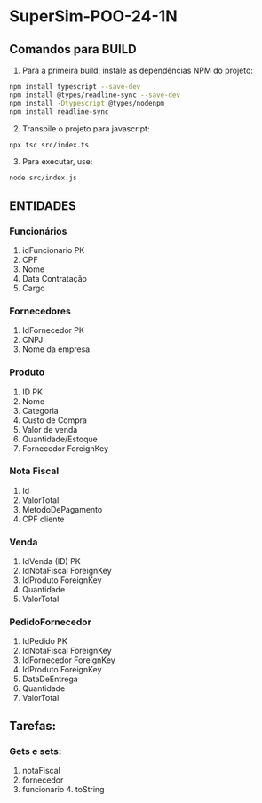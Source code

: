 # SuperSim-POO-24-1N

## Comandos para BUILD
1. Para a primeira build, instale as dependências NPM do projeto:
```bash
npm install typescript --save-dev
npm install @types/readline-sync --save-dev
npm install -Dtypescript @types/nodenpm
npm install readline-sync
```
2. Transpile o projeto para javascript:
```bash
npx tsc src/index.ts
```
3. Para executar, use:
```bash
node src/index.js
```

## ENTIDADES
### Funcionários
1. idFuncionario PK 
2. CPF
3. Nome
4. Data Contratação
5. Cargo	
### Fornecedores
1. IdFornecedor PK
2. CNPJ 
3. Nome da empresa

### Produto
1. ID PK
2. Nome
3. Categoria
4. Custo de Compra
5. Valor de venda
6. Quantidade/Estoque
7. Fornecedor ForeignKey

### Nota Fiscal
1. Id
2. ValorTotal
3. MetodoDePagamento
4. CPF cliente
### Venda
1. IdVenda (ID) PK
2. IdNotaFiscal ForeignKey
3. IdProduto ForeignKey
4. Quantidade
5. ValorTotal
### PedidoFornecedor
1. IdPedido PK
2. IdNotaFiscal ForeignKey
3. IdFornecedor	ForeignKey
4. IdProduto ForeignKey
5. DataDeEntrega
6. Quantidade
7. ValorTotal

## Tarefas: 
### Gets e sets:
1. notaFiscal
2. fornecedor
3. funcionario
	4. toString
